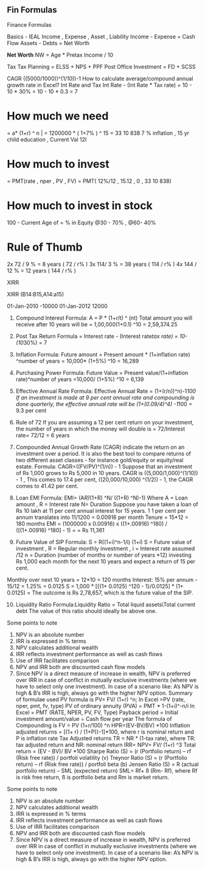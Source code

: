 
## Fin Formulas
Finance Formulas

Basics - IEAL
Income , Expense , Asset , Liability 
Income - Expense = Cash Flow
Assets - Debts = Net Worth
 
**Net Worth**
NW = Age * Pretax Income / 10 
 
Tax 
Tax Planning = ELSS + NPS + PPF
Post Office Investment = FD + SCSS 
 
CAGR
((5000/1000))^(1/10))-1
How to calculate average/compound annual growth rate in Excel?
Int Rate and Tax 
Int Rate - (Int Rate * Tax rate)
= 10 - 10 * 30% = 10 - 10 * 0.3 = 7
 
# How much we need 
= a* (1+r) ^ n   |  = 1200000 * ( 1+7% ) ^ 15 = 33 10 838 
7 % inflation , 15 yr child education , Current Val 12l
 
# How much to invest 
= PMT(rate , nper , PV , FV) 
= PMT( 12%/12 , 15.12 , 0 , 33 10 838)
 
# How much to invest in stock 
100 -  Current Age of = % in Equity
@30 - 70% , @60- 40%
 
 
 
# Rule of Thumb
2x 72 / 9 % = 8 years ( 72 / r% ) 
3x 114/ 3 % = 38 years ( 114 / r% ) 
4x  144  / 12 % = 12 years ( 144 / r% ) 
 
XIRR
 
XIRR (B14:B15,A14:a15)
 
01-Jan-2010
-10000
01-Jan-2012
12000

 
1. Compound Interest 
Formula: A = P * (1+r/t) ^ (nt)
Total amount you will receive after 10 years will be  = 1,00,000(1+0.1) ^10 = 2,59,374.25
 
2. Post Tax Return
Formula = Interest rate - (Interest rate*tax rate)  = 10-(10*30%) = 7
 
3. Inflation
Formula: Future amount = Present amount * (1+inflation rate) ^number of years
= 10,000* (1+5%) ^10 = 16,289
 
4. Purchasing Power
Formula: Future Value = Present value/(1+inflation rate)^number of years
   =10,000/ (1+5%) ^10 = 6,139
 
5. Effective Annual Rate 
Formula: Effective Annual Rate = (1+(r/n))^n)-1*100
If an investment is made at 9 per cent annual rate and compounding is done quarterly, the effective annual rate will be (1+(0.09/4)^4) -1*100  = 9.3 per cent
 
6. Rule of 72 
If you are assuming a 12 per cent return on your investment, the number of years in which the money will double is = 72/Interest rate= 72/12 = 6 years 
 
7. Compounded Annual Growth Rate (CAGR)
indicate the return on an investment over a period. It is also the best tool to compare returns of two different asset classes - for instance gold/equity or equity/real estate. 
Formula:  CAGR=((FV/PV)^(1/n)) - 1
Suppose that an investment of Rs 1,000 grows to Rs 5,000 in 10 years.
CAGR is ((5,000/1,000)^(1/10)) - 1 , This comes to 17.4 per cent, 
((20,000/10,000) ^(1/2)) - 1, the CAGR comes to 41.42 per cent.
 
8. Loan EMI 
Formula: EMI= (A*R)*(1+R) ^N/ ((1+R) ^N)-1)
Where A = Loan amount ,  R = Interest rate N= Duration
Suppose you have taken a loan of Rs 10 lakh at 11 per cent annual interest for 15 years. 1
1 per cent per annum translates into 11/1200 = 0.00916 per month
Tenure = 15*12 = 180 months
EMI = (1000000 x 0.00916) x
((1+.00916) ^180) / ([(1+.00916) ^180] - 1)  = = Rs 11,361 
 
9. Future Value of SIP 
Formula: S = R((1+i)^n-1/i) (1+i)
S = Future value of investment ,   R = Regular monthly investment  , i = Interest rate assumed /12
n = Duration (number of months or number of years *12) investing Rs 1,000 each month for the next 10 years and expect a return of 15 per cent. 
 
Monthly over next 10 years = 12*10 = 120 months
Interest: 15% per annum - 15/12 = 1.25% = 0.0125
S = 1,000 * [{(1+ 0.0125) ^120 - 1}/0.0125] *  (1+ 0.0125)  = The outcome is Rs 2,78,657, which is the future value of the SIP.
 
10. Liquidity Ratio
Formula:Liquidity Ratio = Total liquid assets\Total current debt
The value of this ratio should ideally be above one. 
 
Some points to note
1. NPV is an absolute number
2. IRR is expressed in % terms
3. NPV calculates additional wealth
4. IRR reflects investment performance as well as cash flows
5. Use of IRR facilitates comparison
6. NPV and IRR both are discounted cash flow models
7. Since NPV is a direct measure of increase in wealth, NPV is preferred over IRR in case of conflict in mutually exclusive investments (where we have to select only one investment). In case of a scenario like: A’s NPV is high & B’s IRR is high, always go with the higher NPV option.
Summary of formulae used
PV formula is PV= FV/ (1+r) ^n; In Excel =PV (rate, nper, pmt, fv, type)
PV of ordinary annuity (PVA) = PMT * 1-(1+i)^-n/i
In Excel = PMT (RATE, NPER, PV, FV, Type)
Payback period = Initial investment amount/value ÷ Cash flow per year
The formula of Compounding is FV = PV (1+r/100) ^n
HPR=(EV-BV/BV) *100
Inflation adjusted returns = [(1+ r) / (1+P)}-1]*100, where r is nominal
return and P is inflation rate
Tax Adjusted returns TR = NR * (1-tax rate), where TR: tax adjusted
return and NR: nominal return
IRR= NPV= FV/ (1+r) ^3
Total return = (EV - BV)/ BV *100
Sharpe Ratio (S) = (r (Portfolio return) – rf (Risk free rate)) / portfoli
volatility (v)
Treynor Ratio (S) = (r (Portfolio return) – rf (Risk free rate)) / portfoli
beta (b)
Jensen Ratio (S) = R (actual portfolio return) – SML (expected return)
SML= Rf+ ß (Rm- Rf), where Rf is risk free return, ß is portfolio beta
and Rm is market return.
 
  

Some points to note
1. NPV is an absolute number
2. NPV calculates additional wealth
3. IRR is expressed in % terms
4. IRR reflects investment performance as well as cash flows
5. Use of IRR facilitates comparison
6. NPV and IRR both are discounted cash flow models
7. Since NPV is a direct measure of increase in wealth, NPV is preferred over IRR in case of conflict in mutually exclusive investments (where we have to select only one investment). In case of a scenario like: A’s NPV is high & B’s IRR is high, always go with the higher NPV option.


